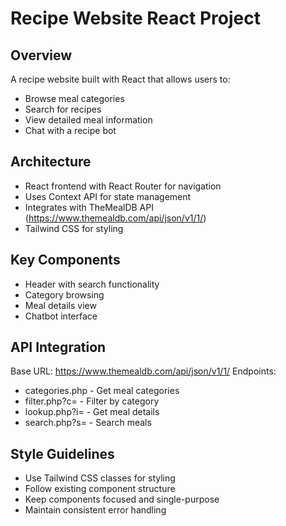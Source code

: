 # Recipe Website React Project

## Overview
A recipe website built with React that allows users to:
- Browse meal categories
- Search for recipes
- View detailed meal information
- Chat with a recipe bot

## Architecture
- React frontend with React Router for navigation
- Uses Context API for state management
- Integrates with TheMealDB API (https://www.themealdb.com/api/json/v1/1/)
- Tailwind CSS for styling

## Key Components
- Header with search functionality
- Category browsing
- Meal details view
- Chatbot interface

## API Integration
Base URL: https://www.themealdb.com/api/json/v1/1/
Endpoints:
- categories.php - Get meal categories
- filter.php?c= - Filter by category
- lookup.php?i= - Get meal details
- search.php?s= - Search meals

## Style Guidelines
- Use Tailwind CSS classes for styling
- Follow existing component structure
- Keep components focused and single-purpose
- Maintain consistent error handling

